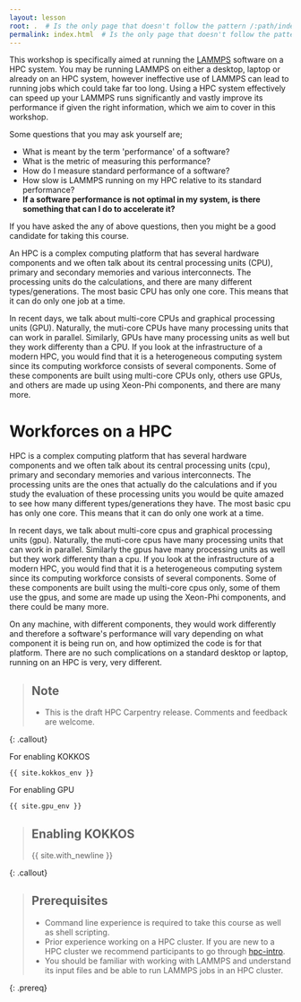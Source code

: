 ```yaml
---
layout: lesson
root: .  # Is the only page that doesn't follow the pattern /:path/index.html
permalink: index.html  # Is the only page that doesn't follow the pattern /:path/index.html
---
```


This workshop is specifically aimed at running the [LAMMPS](https://lammps.sandia.gov/) software on a HPC system. You may be running LAMMPS on either a desktop, laptop or already on an HPC system, however ineffective use of LAMMPS can lead to running jobs which could take far too long. Using a HPC system effectively can speed up your LAMMPS runs significantly and vastly improve its performance if given the right information, which we aim to cover in this workshop.

Some questions that you may ask yourself are;

* What is meant by the term 'performance' of a software?
* What is the metric of measuring this performance?
* How do I measure standard performance of a software?
* How slow is LAMMPS running on my HPC relative to its standard performance?
* **If a software performance is not optimal in my system, is there something that can I do to accelerate it?**

If you have asked the any of above questions, then you might be a good candidate for taking this course.

An HPC is a complex computing platform that has several hardware components and we often talk about its central processing units (CPU), primary and secondary memories and various interconnects. The processing units do the calculations, and there are many different types/generations. The most basic CPU has only one core. This means that it can do only one job at a time.

In recent days, we talk about multi-core CPUs and graphical processing units (GPU). Naturally, the muti-core CPUs have many processing units that can work in parallel. Similarly, GPUs have many processing units as well but they work differenty than a CPU. If you look at the infrastructure of a modern HPC, you would find that it is a heterogeneous computing system since its computing workforce consists of several components.  Some of these components are built using multi-core CPUs only, others use GPUs, and others are made up using Xeon-Phi components, and there are many more.

# Workforces on a HPC
HPC is a complex computing platform that has several hardware components and we often talk about its central processing units (cpu), primary and secondary memories and various interconnects. The processing units are the ones that actually do the calculations and if you study the evaluation of these processing units you would be quite amazed to see how many different types/generations they have. The most basic cpu has only one core. This means that it can do only one work at a time.

In recent days, we talk about multi-core cpus and graphical processing units (gpu). Naturally, the muti-core cpus have many processing units that can work in parallel. Similarly the gpus have many processing units as well but they work differenty than a cpu. If you look at the infrastructure of a modern HPC, you would find that it is a heterogeneous computing system since its computing workforce consists of several components.  Some of these components are built using the multi-core cpus only, some of them use the gpus, and some are made up using the Xeon-Phi components, and there could be many more.

On any machine, with different components, they would work differently and therefore a software's performance will vary depending on what component it is being run on, and how optimized the code is for that platform. There are no such complications on a standard desktop or laptop, running on an HPC is very, very different.  

> ## Note
> 
> - This is the draft HPC Carpentry release. Comments and feedback are welcome.
> 
{: .callout}

For enabling KOKKOS
```
{{ site.kokkos_env }}
```

For enabling GPU
```
{{ site.gpu_env }}
```

> ## Enabling KOKKOS
> 
> {{ site.with_newline }}
> 
{: .callout}

> ## Prerequisites
>
> - Command line experience is required to take this course as well as shell scripting.
> - Prior experience working on a HPC cluster. If you are new to a HPC cluster we recommend participants to go through [hpc-intro](https://hpc-carpentry.github.io/hpc-intro/).
> - You should be familiar with working with LAMMPS and understand its input files and be able to run LAMMPS jobs in an HPC cluster.
>
{: .prereq}
